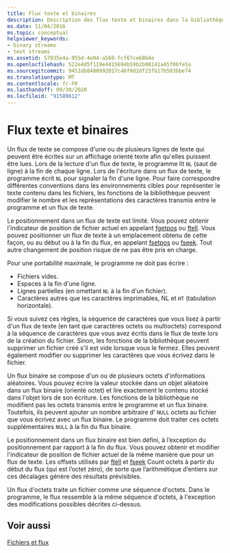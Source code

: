 ```yaml
---
title: Flux texte et binaires
description: Description des flux texte et binaires dans la bibliothèque Runtime C de Microsoft.
ms.date: 11/04/2016
ms.topic: conceptual
helpviewer_keywords:
- binary streams
- text streams
ms.assetid: 57035e4a-955d-4e04-a560-fcf67ce68b4e
ms.openlocfilehash: 522e4d5f119e4415694b59b2b08141a45f06fe5a
ms.sourcegitcommit: 9451db8480992017c46f9d2df23fb17b503bbe74
ms.translationtype: MT
ms.contentlocale: fr-FR
ms.lasthandoff: 09/30/2020
ms.locfileid: "91589612"
---
```

# <a name="text-and-binary-streams"></a>Flux texte et binaires

Un flux de texte se compose d'une ou de plusieurs lignes de texte qui peuvent être écrites sur un affichage orienté texte afin qu'elles puissent être lues. Lors de la lecture d'un flux de texte, le programme lit `NL` (saut de ligne) à la fin de chaque ligne. Lors de l'écriture dans un flux de texte, le programme écrit `NL` pour signaler la fin d'une ligne. Pour faire correspondre différentes conventions dans les environnements cibles pour représenter le texte contenu dans les fichiers, les fonctions de la bibliothèque peuvent modifier le nombre et les représentations des caractères transmis entre le programme et un flux de texte.

Le positionnement dans un flux de texte est limité. Vous pouvez obtenir l'indicateur de position de fichier actuel en appelant [fgetpos](../c-runtime-library/reference/fgetpos.md) ou [ftell](../c-runtime-library/reference/ftell-ftelli64.md). Vous pouvez positionner un flux de texte à un emplacement obtenu de cette façon, ou au début ou à la fin du flux, en appelant [fsetpos](../c-runtime-library/reference/fsetpos.md) ou [fseek](../c-runtime-library/reference/fseek-fseeki64.md). Tout autre changement de position risque de ne pas être pris en charge.

Pour une portabilité maximale, le programme ne doit pas écrire :

- Fichiers vides.
- Espaces à la fin d'une ligne.
- Lignes partielles (en omettant `NL` à la fin d'un fichier).
- Caractères autres que les caractères imprimables, NL et `HT` (tabulation horizontale).

Si vous suivez ces règles, la séquence de caractères que vous lisez à partir d'un flux de texte (en tant que caractères octets ou multioctets) correspond à la séquence de caractères que vous avez écrits dans le flux de texte lors de la création du fichier. Sinon, les fonctions de la bibliothèque peuvent supprimer un fichier créé s'il est vide lorsque vous le fermez. Elles peuvent également modifier ou supprimer les caractères que vous écrivez dans le fichier.

Un flux binaire se compose d'un ou de plusieurs octets d'informations aléatoires. Vous pouvez écrire la valeur stockée dans un objet aléatoire dans un flux binaire (orienté octet) et lire exactement le contenu stocké dans l'objet lors de son écriture. Les fonctions de la bibliothèque ne modifient pas les octets transmis entre le programme et un flux binaire. Toutefois, ils peuvent ajouter un nombre arbitraire d' `NULL` octets au fichier que vous écrivez avec un flux binaire. Le programme doit traiter ces octets supplémentaires `NULL` à la fin du flux binaire.

Le positionnement dans un flux binaire est bien défini, à l’exception du positionnement par rapport à la fin du flux. Vous pouvez obtenir et modifier l'indicateur de position de fichier actuel de la même manière que pour un flux de texte. Les offsets utilisés par [ftell](../c-runtime-library/reference/ftell-ftelli64.md) et [fseek](../c-runtime-library/reference/fseek-fseeki64.md) Count octets à partir du début du flux (qui est l’octet zéro), de sorte que l’arithmétique d’entiers sur ces décalages génère des résultats prévisibles.

Un flux d'octets traite un fichier comme une séquence d'octets. Dans le programme, le flux ressemble à la même séquence d'octets, à l'exception des modifications possibles décrites ci-dessus.

## <a name="see-also"></a>Voir aussi

[Fichiers et flux](../c-runtime-library/files-and-streams.md)
